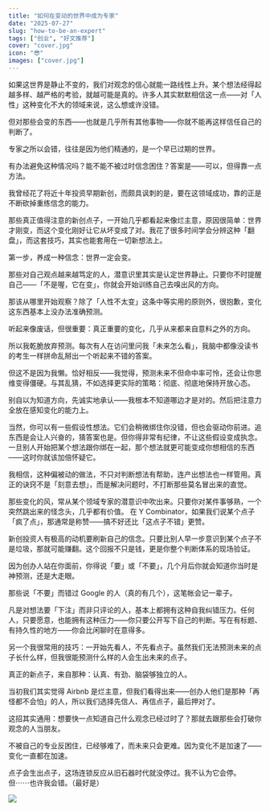 ```yaml
---
title: "如何在变动的世界中成为专家"
date: "2025-07-27"
slug: "how-to-be-an-expert"
tags: ["创业", "好文推荐"]
cover: "cover.jpg"
icon: "😎"
images: ["cover.jpg"]
---
```

如果这世界是静止不变的，我们对观念的信心就能一路线性上升。某个想法经得起越多样、越严格的考验，就越可能是真的。许多人其实默默相信这一点——对「人性」这种变化不大的领域来说，这么想或许没错。



但对那些会变的东西——也就是几乎所有其他事物——你就不能再这样信任自己的判断了。



专家之所以会错，往往是因为他们精通的，是一个早已过期的世界。



有办法避免这种情况吗？能不能不被过时信念困住？答案是——可以，但得靠一点方法。



我曾经花了将近十年投资早期新创，而颇具讽刺的是，要在这领域成功，靠的正是不断砍掉重练信念的能力。



那些真正值得注意的新创点子，一开始几乎都看起来像烂主意，原因很简单：世界才刚变，而这个变化刚好让它从坏变成了对。我花了很多时间学会分辨这种「翻盘」，而这套技巧，其实也能套用在一切新想法上。



第一步，养成一种信念：世界一定会变。



那些对自己观点越来越笃定的人，潜意识里其实是认定世界静止。只要你不时提醒自己——「不是喔，它在变」，你就会开始训练自己去嗅出风的方向。



那该从哪里开始观察？除了「人性不太变」这条中等实用的原则外，很抱歉，变化这东西基本上没办法准确预测。



听起来像废话，但很重要：真正重要的变化，几乎从来都来自意料之外的方向。



所以我乾脆放弃预测。每次有人在访问里问我「未来怎么看」，我脑中都像没读书的考生一样拼命乱掰出一个听起来不错的答案。



但这不是因为我懒。恰好相反——我觉得，预测未来不但命中率可怜，还会让你思维变得僵硬。与其乱猜，不如选择更实际的策略：彻底、彻底地保持开放心态。



别自以为知道方向，先诚实地承认——我根本不知道哪边才是对的。然后把注意力全放在感知变化的能力上。



当然，你可以有一些假设性想法。它们会稍微绑住你没错，但也会驱动你前进。追东西是会让人兴奋的，猜答案也是。但你得非常有纪律，不让这些假设变成执念。
一旦别人开始把某个想法跟你绑在一起，那个想法就更可能变成你想相信的东西——这时你就该加倍怀疑它。



我相信，这种偏被动的做法，不只对判断想法有帮助，连产出想法也一样管用。真正的诀窍不是「刻意去想」，而是解决问题时，不打断那些莫名冒出来的直觉。



那些变化的风，常从某个领域专家的潜意识中吹出来。只要你对某件事够熟，一个突然跳出来的怪念头，几乎都有价值。
在 Y Combinator，如果我们说某个点子「疯了点」，那通常是称赞——搞不好还比「这点子不错」更赞。



新创投资人有极高的动机要刷新自己的信念。只要比别人早一步意识到某个点子不是垃圾，那就可能赚翻。这个回报不只是钱，更是你整个判断体系的现场验证。



因为创办人站在你面前，你得说「要」或「不要」，几个月后你就会知道你当时是神预测，还是大走眼。



那些说「不要」而错过 Google 的人（真的有几个），这笔帐会记一辈子。



凡是对想法要「下注」而非只评论的人，基本上都拥有这种自我纠错压力。任何人，只要愿意，也能拥有这种压力——你只要公开写下自己的判断。写在有标题、有持久性的地方——你会比闲聊时在意得多。



另一个我很常用的技巧：一开始先看人，不先看点子。虽然我们无法预测未来的点子长什么样，但我很能预测什么样的人会生出未来的点子。



真正的新点子，来自那种：认真、有劲、脑袋够独立的人。



当初我们其实觉得 Airbnb 是烂主意，但我们看得出来——创办人他们是那种「再怪都不会怕」的人，所以我们选择先信人、再信点子，最后押对了。



这招其实通用：想要快一点知道自己什么观念已经过时了？那就去跟那些会打破你观念的人当朋友。



不被自己的专业反困住，已经够难了，而未来只会更难。因为变化不是加速了——变化一直都在加速。



点子会生出点子，这场连锁反应从旧石器时代就没停过。我不认为它会停。
但⋯⋯也许我会错。（最好是）




![](https://prod-files-secure.s3.us-west-2.amazonaws.com/112d0858-5090-4d34-a606-b75eb8d65fd2/46476355-9cf3-4e99-9b7a-3531bc426380/1000202064.png?X-Amz-Algorithm=AWS4-HMAC-SHA256&X-Amz-Content-Sha256=UNSIGNED-PAYLOAD&X-Amz-Credential=ASIAZI2LB466USKGJ47Z%2F20250808%2Fus-west-2%2Fs3%2Faws4_request&X-Amz-Date=20250808T041410Z&X-Amz-Expires=3600&X-Amz-Security-Token=IQoJb3JpZ2luX2VjEGQaCXVzLXdlc3QtMiJGMEQCIHIA0Ue1OoPmf%2FW2mlYo1ko%2F6nl5t%2Bgzafb0SzjLilStAiBvDSOZW3SjQOOuxeTgiXCj4hyugDoQFf8pz0dCzria%2FSqIBAid%2F%2F%2F%2F%2F%2F%2F%2F%2F%2F8BEAAaDDYzNzQyMzE4MzgwNSIMeovOS8xGqz47qIPgKtwDZ3xEVHCIy2pwtoTjugQ96xq%2FYEHcOZypQN9QQXxqewJfbxsXdzYGByaW9BOGTvb38Nwgjs7GWqZcmfp7I5qCwtrE4tXXO8eaOdYKVRNcobn4Ozyx1aMfA9h3WS4GtSebFdN17WznF%2FPiw10IW%2BPBGogR1yQXYVYHHYXmrm0G3sDEjwXaOuS3jhINGhL7CkWe00zdRWwWU7D7tQQv2b3QUt2cSV2q5%2FxqSooh4klo96cA6ya7Xpad5hm%2FUsixDIEm%2Bdpd4QIX0SQF5fPt0ULHjezlY5ddfYA5fhCtS8L61kAHpc0CBSzmVDjDY%2B5nUonXyPDwv93yxPSn7JInk%2FH6L%2F5hwnFVSvVpCfAZXuS%2BXgZlXUdjKPHLPsPQFoDWp5%2BCBaL8edWf3IABhegkIFCXH01MWUqQAzcKBwfEODIGciIiFf%2BAFD5Gc0r8SUe2sGlHQPAUKzDcOLmG72aqA%2FNuwWbivSDrC3Y1KJogXbhm1UycU8R96mOG%2BI2EoXCHaZOHKr%2FxTXgIujman4BcRoWkcnYD4rizL1aO4bP6P6Rlx8EZj6HBCQrtiS7f%2BvPqsuWANAg68VEV4LKMRpgY2ILGsvCmFGfKvWMfh7L6Qw%2BrirITJcsKFjZSLQzPDgswvuDVxAY6pgGDHqnIXi0lwZC5Psq7oQptMNR%2B7Dal0jZipyuYkSX3fjOpj0NdeRRQF6y2MBDb4p15G3J3n6aYYK0eRZawG7hpnGTwsXarqMuZMsa%2B1H2N3CgQBfcKerwa84yc33XyZ56NkH1hkS89AUgvS9YkkppELRjGlcy33VkFnlPntaBepnqzAtlS%2B4yPFAG%2B0vS1%2Fz1SjY6%2BP%2FDaHlSPX9AfnunaMkTnDKj0&X-Amz-Signature=0ef409edc9b900525828c8db048e1655a034d2239e0b73b3ef157ee120ee0da7&X-Amz-SignedHeaders=host&x-amz-checksum-mode=ENABLED&x-id=GetObject)

